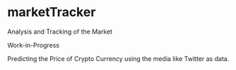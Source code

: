 # marketTracker
Analysis and Tracking of the Market

Work-in-Progress

Predicting the Price of Crypto Currency using the media like Twitter as data.

